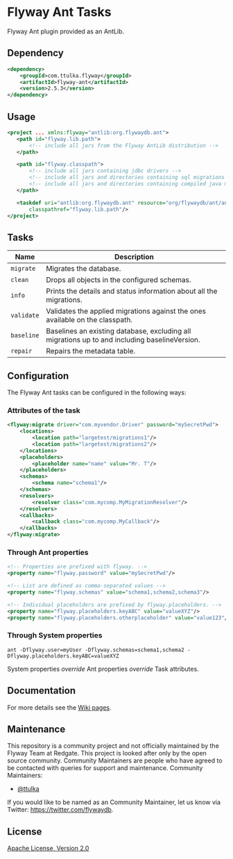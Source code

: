#  Flyway Ant Tasks

Flyway Ant plugin provided as an AntLib.

## Dependency

```xml
<dependency>
    <groupId>com.ttulka.flyway</groupId>
    <artifactId>flyway-ant</artifactId>
    <version>2.5.3</version>
</dependency>
```

## Usage

```xml
<project ... xmlns:flyway="antlib:org.flywaydb.ant">
   <path id="flyway.lib.path">
       <!-- include all jars from the Flyway AntLib distribution -->
   </path>

   <path id="flyway.classpath">
       <!-- include all jars containing jdbc drivers -->
       <!-- include all jars and directories containing sql migrations -->
       <!-- include all jars and directories containing compiled java migrations -->
   </path>

   <taskdef uri="antlib:org.flywaydb.ant" resource="org/flywaydb/ant/antlib.xml"
       classpathref="flyway.lib.path"/>
</project>
```

## Tasks

| Name         | Description | 
| ------------ | ------------|
| `migrate`    | Migrates the database. |
| `clean`      | Drops all objects in the configured schemas. |
| `info`       | Prints the details and status information about all the migrations. |
| `validate`   | Validates the applied migrations against the ones available on the classpath. |
| `baseline`   | Baselines an existing database, excluding all migrations up to and including baselineVersion. |
| `repair`     | Repairs the metadata table. |

## Configuration

The Flyway Ant tasks can be configured in the following ways:

### Attributes of the task

```xml
<flyway:migrate driver="com.myvendor.Driver" password="mySecretPwd">
    <locations>
        <location path="largetest/migrations1"/>
        <location path="largetest/migrations2"/>
    </locations>
    <placeholders>
        <placeholder name="name" value="Mr. T"/>
    </placeholders>
    <schemas>
        <schema name="schema1"/>
    </schemas>
    <resolvers>
        <resolver class="com.mycomp.MyMigrationResolver"/>
    </resolvers>
    <callbacks>
        <callback class="com.mycomp.MyCallback"/>
    </callbacks>
</flyway:migrate>
```

### Through Ant properties

```xml
<!-- Properties are prefixed with flyway. -->
<property name="flyway.password" value="mySecretPwd"/>

<!-- List are defined as comma-separated values -->
<property name="flyway.schemas" value="schema1,schema2,schema3"/>

<!-- Individual placeholders are prefixed by flyway.placeholders. -->
<property name="flyway.placeholders.keyABC" value="valueXYZ"/>
<property name="flyway.placeholders.otherplaceholder" value="value123"/>
```

### Through System properties

```
ant -Dflyway.user=myUser -Dflyway.schemas=schema1,schema2 -Dflyway.placeholders.keyABC=valueXYZ
```

System properties *override* Ant properties *override* Task attributes.

## Documentation 

For more details see the [Wiki pages](https://github.com/flyway/flyway-ant/wiki).

## Maintenance
This repository is a community project and not officially maintained by the Flyway Team at Redgate.
This project is looked after only by the open source community. Community Maintainers are people who have agreed to be contacted with queries for support and maintenance.
Community Maintainers: 
- [@ttulka](https://github.com/ttulka)

If you would like to be named as an Community Maintainer, let us know via Twitter: https://twitter.com/flywaydb.


## License

[Apache License, Version 2.0](http://www.apache.org/licenses/LICENSE-2.0)
